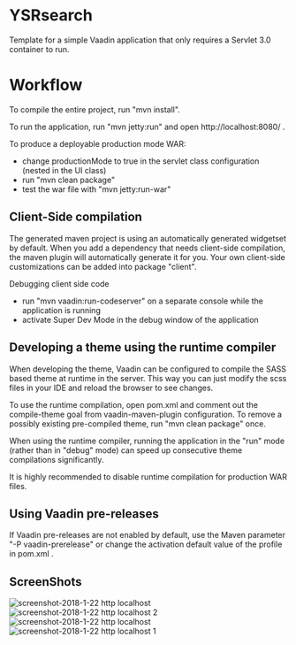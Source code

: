 YSRsearch
==============

Template for a simple Vaadin application that only requires a Servlet 3.0 container to run.


Workflow
========

To compile the entire project, run "mvn install".

To run the application, run "mvn jetty:run" and open http://localhost:8080/ .

To produce a deployable production mode WAR:
- change productionMode to true in the servlet class configuration (nested in the UI class)
- run "mvn clean package"
- test the war file with "mvn jetty:run-war"

Client-Side compilation
-------------------------

The generated maven project is using an automatically generated widgetset by default. 
When you add a dependency that needs client-side compilation, the maven plugin will 
automatically generate it for you. Your own client-side customizations can be added into
package "client".

Debugging client side code
  - run "mvn vaadin:run-codeserver" on a separate console while the application is running
  - activate Super Dev Mode in the debug window of the application

Developing a theme using the runtime compiler
-------------------------

When developing the theme, Vaadin can be configured to compile the SASS based
theme at runtime in the server. This way you can just modify the scss files in
your IDE and reload the browser to see changes.

To use the runtime compilation, open pom.xml and comment out the compile-theme 
goal from vaadin-maven-plugin configuration. To remove a possibly existing 
pre-compiled theme, run "mvn clean package" once.

When using the runtime compiler, running the application in the "run" mode 
(rather than in "debug" mode) can speed up consecutive theme compilations
significantly.

It is highly recommended to disable runtime compilation for production WAR files.

Using Vaadin pre-releases
-------------------------

If Vaadin pre-releases are not enabled by default, use the Maven parameter
"-P vaadin-prerelease" or change the activation default value of the profile in pom.xml .



ScreenShots
-------------------------

![screenshot-2018-1-22 http localhost](https://user-images.githubusercontent.com/27684451/35201015-5fed9f16-ff28-11e7-8253-05885d48410b.png)
![screenshot-2018-1-22 http localhost 2](https://user-images.githubusercontent.com/27684451/35201013-5f9cae94-ff28-11e7-8bce-b07a118b52cc.png)
![screenshot-2018-1-22 http localhost](https://user-images.githubusercontent.com/27684451/35201014-5fcc1bac-ff28-11e7-9ad9-bc5a787d022c.jpg)
![screenshot-2018-1-22 http localhost 1](https://user-images.githubusercontent.com/27684451/35201016-6056d5e4-ff28-11e7-98ce-f7ae00c3f0e2.png)
